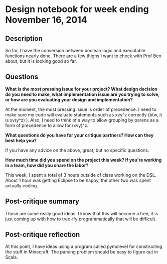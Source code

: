 # Design notebook for week ending November 16, 2014

## Description

So far, I have the conversion between boolean logic and executable functions nearly done. There are a few
thigns I want to check with Prof Ben about, but it is looking good so far.

## Questions

**What is the most pressing issue for your project? What design decision do
you need to make, what implementation issue are you trying to solve, or how
are you evaluating your design and implementation?**

At the moment, the most pressing issue is order of precedence. I need to make sure my code will
evaluate statements such as xvy^z correctly (btw, it is xv(y^z) ). Also, I need to think of a 
way to allow grouping by parens as a form of precedence to allow for (xvy)^z.

**What questions do you have for your critique partners? How can they best help
you?**

If you have any advice on the above, great, but no specific questions.

**How much time did you spend on the project this week? If you're working in a
team, how did you share the labor?**

This week, I spent a total of 3 hours outside of class working on the DSL. About 1 hour was getting Eclipse to be happy, the other two was spent actually coding.

## Post-critique summary
Those are some really good ideas. I know that this will become a tree, it is just coming up with how to tree-ify programmatically that will be difficult.

## Post-critique reflection
At this point, I have ideas using a program called pymclevel for constructing the stuff in Minecraft. The parsing problem
should be easy to figure out in Scala.
